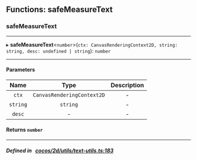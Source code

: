 ## Functions: safeMeasureText

### safeMeasureText


___
▸ **safeMeasureText**<`number`\>(`ctx: CanvasRenderingContext2D, string: string, desc: undefined | string`): `number`
___


#### Parameters

| Name | Type | Description |
| :------: | :------: | :------: |
| `ctx` | `CanvasRenderingContext2D` | - |
| `string` | `string` | - |
| `desc` | - | - |

#### Returns `number` 
___


##### Defined in &nbsp;   [cocos/2d/utils/text-utils.ts:183](https://github.com/cocos-creator/engine/blob/c7bf6b8a9/cocos/2d/utils/text-utils.ts#L183)&nbsp;
